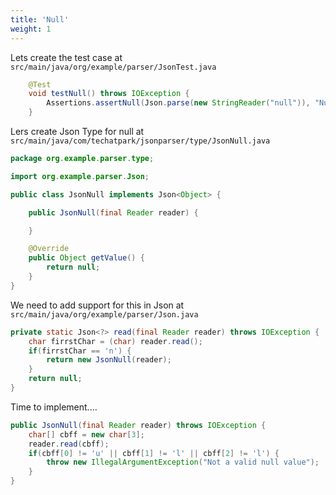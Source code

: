 ```yaml
---
title: 'Null'
weight: 1
---
```


Lets create the test case at `src/main/java/org/example/parser/JsonTest.java`

```java
    @Test
    void testNull() throws IOException {
        Assertions.assertNull(Json.parse(new StringReader("null")), "Null parse failed");
    }
```

Lers create Json Type for null at `src/main/java/com/techatpark/jsonparser/type/JsonNull.java`

```java
package org.example.parser.type;

import org.example.parser.Json;

public class JsonNull implements Json<Object> {

    public JsonNull(final Reader reader) {

    }

    @Override
    public Object getValue() {
        return null;
    }
}
```

We need to add support for this in Json at `src/main/java/org/example/parser/Json.java`


```java
private static Json<?> read(final Reader reader) throws IOException {
    char firrstChar = (char) reader.read();
    if(firrstChar == 'n') {
        return new JsonNull(reader);
    }
    return null;
}
```

Time to implement....

```java
public JsonNull(final Reader reader) throws IOException {
    char[] cbff = new char[3];
    reader.read(cbff);
    if(cbff[0] != 'u' || cbff[1] != 'l' || cbff[2] != 'l') {
        throw new IllegalArgumentException("Not a valid null value");
    }
}
```

